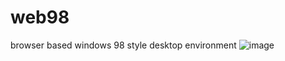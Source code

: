 # web98
browser based windows 98 style desktop environment
![image](https://github.com/user-attachments/assets/f5447023-f5a3-47df-870e-f85922cfcce9)
